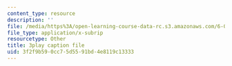 ```yaml
---
content_type: resource
description: ''
file: /media/https%3A/open-learning-course-data-rc.s3.amazonaws.com/6-042j-mathematics-for-computer-science-spring-2015/3f2f9b590cc75d5591bd4e8119c13333_CWkh5kb4TGc.vtt
file_type: application/x-subrip
resourcetype: Other
title: 3play caption file
uid: 3f2f9b59-0cc7-5d55-91bd-4e8119c13333
---
```

